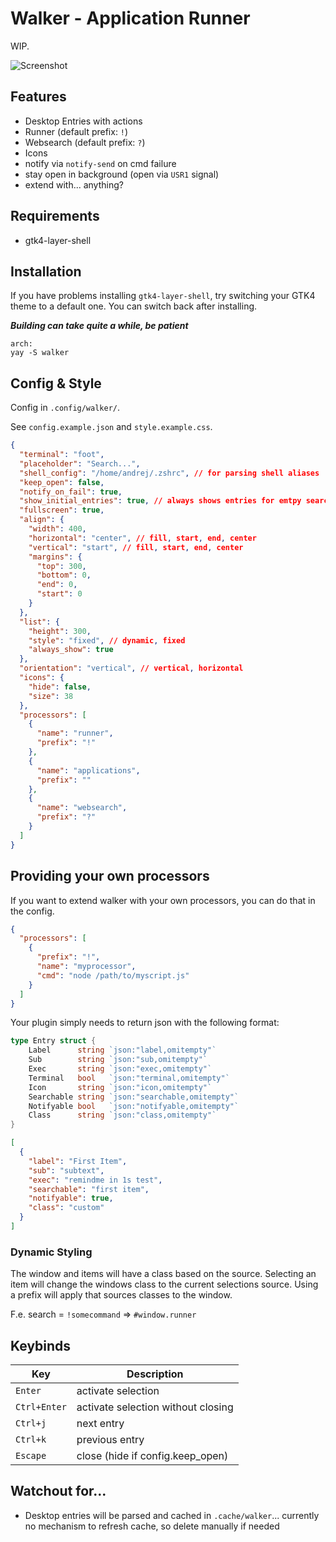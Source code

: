 # Walker - Application Runner

WIP.

![Screenshot](https://github.com/abenz1267/walker/blob/master/screenshot.png?raw=true)

## Features

- Desktop Entries with actions
- Runner (default prefix: `!`)
- Websearch (default prefix: `?`)
- Icons
- notify via `notify-send` on cmd failure
- stay open in background (open via `USR1` signal)
- extend with... anything?

## Requirements

- gtk4-layer-shell

## Installation

If you have problems installing `gtk4-layer-shell`, try switching your GTK4 theme to a default one. You can switch back after installing.

**_Building can take quite a while, be patient_**

```
arch:
yay -S walker
```

## Config & Style

Config in `.config/walker/`.

See `config.example.json` and `style.example.css`.

```json
{
  "terminal": "foot",
  "placeholder": "Search...",
  "shell_config": "/home/andrej/.zshrc", // for parsing shell aliases
  "keep_open": false,
  "notify_on_fail": true,
  "show_initial_entries": true, // always shows entries for emtpy search
  "fullscreen": true,
  "align": {
    "width": 400,
    "horizontal": "center", // fill, start, end, center
    "vertical": "start", // fill, start, end, center
    "margins": {
      "top": 300,
      "bottom": 0,
      "end": 0,
      "start": 0
    }
  },
  "list": {
    "height": 300,
    "style": "fixed", // dynamic, fixed
    "always_show": true
  },
  "orientation": "vertical", // vertical, horizontal
  "icons": {
    "hide": false,
    "size": 38
  },
  "processors": [
    {
      "name": "runner",
      "prefix": "!"
    },
    {
      "name": "applications",
      "prefix": ""
    },
    {
      "name": "websearch",
      "prefix": "?"
    }
  ]
}
```

## Providing your own processors

If you want to extend walker with your own processors, you can do that in the config.

```json
{
  "processors": [
    {
      "prefix": "!",
      "name": "myprocessor",
      "cmd": "node /path/to/myscript.js"
    }
  ]
}
```

Your plugin simply needs to return json with the following format:

```go
type Entry struct {
	Label      string `json:"label,omitempty"`
	Sub        string `json:"sub,omitempty"`
	Exec       string `json:"exec,omitempty"`
	Terminal   bool   `json:"terminal,omitempty"`
	Icon       string `json:"icon,omitempty"`
	Searchable string `json:"searchable,omitempty"`
	Notifyable bool   `json:"notifyable,omitempty"`
	Class      string `json:"class,omitempty"`
}
```

```json
[
  {
    "label": "First Item",
    "sub": "subtext",
    "exec": "remindme in 1s test",
    "searchable": "first item",
    "notifyable": true,
    "class": "custom"
  }
]
```

### Dynamic Styling

The window and items will have a class based on the source. Selecting an item will change the windows class to the current selections source. Using a prefix will apply that sources classes to the window.

F.e. search = `!somecommand` => `#window.runner`

## Keybinds

| Key          | Description                        |
| ------------ | ---------------------------------- |
| `Enter`      | activate selection                 |
| `Ctrl+Enter` | activate selection without closing |
| `Ctrl+j`     | next entry                         |
| `Ctrl+k`     | previous entry                     |
| `Escape`     | close (hide if config.keep_open)   |

## Watchout for...

- Desktop entries will be parsed and cached in `.cache/walker`... currently no mechanism to refresh cache, so delete manually if needed
